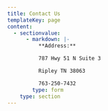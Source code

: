 ```yaml
---
title: Contact Us
templateKey: page
content:
  - sectionvalue:
      - markdown: |-
          **Address:**

          787 Hwy 51 N Suite 3

          Ripley TN 38063

          763-250-7432
        type: form
    type: section
---
```


